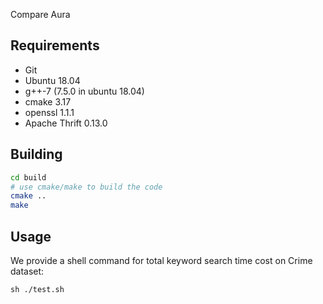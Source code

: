 Compare Aura

## Requirements

* Git
* Ubuntu 18.04
* g++-7 (7.5.0 in ubuntu 18.04)
* cmake 3.17
* openssl 1.1.1
* Apache Thrift 0.13.0

## Building

```bash
cd build
# use cmake/make to build the code
cmake ..
make
```
## Usage
We provide a shell command for total keyword search time cost on Crime dataset:

```
sh ./test.sh

```
